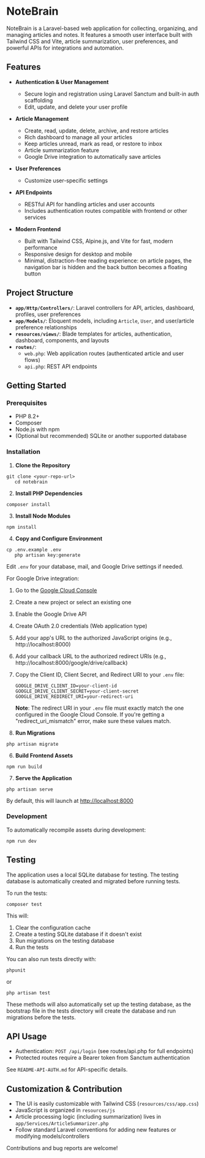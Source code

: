 # NoteBrain

NoteBrain is a Laravel-based web application for collecting, organizing, and managing articles and notes. It features a
smooth user interface built with Tailwind CSS and Vite, article summarization, user preferences, and powerful APIs for
integrations and automation.

## Features

- **Authentication & User Management**
    - Secure login and registration using Laravel Sanctum and built-in auth scaffolding
    - Edit, update, and delete your user profile

- **Article Management**
    - Create, read, update, delete, archive, and restore articles
    - Rich dashboard to manage all your articles
    - Keep articles unread, mark as read, or restore to inbox
    - Article summarization feature
    - Google Drive integration to automatically save articles

- **User Preferences**
    - Customize user-specific settings

- **API Endpoints**
    - RESTful API for handling articles and user accounts
    - Includes authentication routes compatible with frontend or other services

- **Modern Frontend**
    - Built with Tailwind CSS, Alpine.js, and Vite for fast, modern performance
    - Responsive design for desktop and mobile
    - Minimal, distraction-free reading experience: on article pages, the navigation bar is hidden and the back button
      becomes a floating button

## Project Structure

- **`app/Http/Controllers/`**: Laravel controllers for API, articles, dashboard, profiles, user preferences
- **`app/Models/`**: Eloquent models, including `Article`, `User`, and user/article preference relationships
- **`resources/views/`**: Blade templates for articles, authentication, dashboard, components, and layouts
- **`routes/`**:
    - `web.php`: Web application routes (authenticated article and user flows)
    - `api.php`: REST API endpoints

## Getting Started

### Prerequisites

- PHP 8.2+
- Composer
- Node.js with npm
- (Optional but recommended) SQLite or another supported database

### Installation

1. **Clone the Repository**

```textmate
git clone <your-repo-url>
   cd notebrain
```

2. **Install PHP Dependencies**

```textmate
composer install
```

3. **Install Node Modules**

```textmate
npm install
```

4. **Copy and Configure Environment**

```textmate
cp .env.example .env
   php artisan key:generate
```

Edit `.env` for your database, mail, and Google Drive settings if needed.

For Google Drive integration:
1. Go to the [Google Cloud Console](https://console.cloud.google.com/)
2. Create a new project or select an existing one
3. Enable the Google Drive API
4. Create OAuth 2.0 credentials (Web application type)
5. Add your app's URL to the authorized JavaScript origins (e.g., http://localhost:8000)
6. Add your callback URL to the authorized redirect URIs (e.g., http://localhost:8000/google/drive/callback)
7. Copy the Client ID, Client Secret, and Redirect URI to your `.env` file:
   ```
   GOOGLE_DRIVE_CLIENT_ID=your-client-id
   GOOGLE_DRIVE_CLIENT_SECRET=your-client-secret
   GOOGLE_DRIVE_REDIRECT_URI=your-redirect-uri
   ```

   **Note**: The redirect URI in your `.env` file must exactly match the one configured in the Google Cloud Console. If you're getting a "redirect_uri_mismatch" error, make sure these values match.

5. **Run Migrations**

```textmate
php artisan migrate
```

6. **Build Frontend Assets**

```textmate
npm run build
```

7. **Serve the Application**

```textmate
php artisan serve
```

By default, this will launch at [http://localhost:8000](http://localhost:8000)

### Development

To automatically recompile assets during development:

```textmate
npm run dev
```

## Testing

The application uses a local SQLite database for testing. The testing database is automatically created and migrated before running tests.

To run the tests:

```textmate
composer test
```

This will:
1. Clear the configuration cache
2. Create a testing SQLite database if it doesn't exist
3. Run migrations on the testing database
4. Run the tests

You can also run tests directly with:

```textmate
phpunit
```

or

```textmate
php artisan test
```

These methods will also automatically set up the testing database, as the bootstrap file in the tests directory will create the database and run migrations before the tests.

## API Usage

- Authentication: `POST /api/login` (see routes/api.php for full endpoints)
- Protected routes require a Bearer token from Sanctum authentication

See `README-API-AUTH.md` for API-specific details.

## Customization & Contribution

- The UI is easily customizable with Tailwind CSS (`resources/css/app.css`)
- JavaScript is organized in `resources/js`
- Article processing logic (including summarization) lives in `app/Services/ArticleSummarizer.php`
- Follow standard Laravel conventions for adding new features or modifying models/controllers

Contributions and bug reports are welcome!
